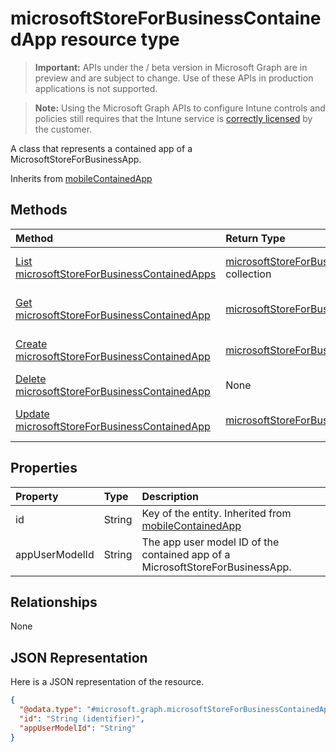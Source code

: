 ﻿# microsoftStoreForBusinessContainedApp resource type

> **Important:** APIs under the / beta version in Microsoft Graph are in preview and are subject to change. Use of these APIs in production applications is not supported.

> **Note:** Using the Microsoft Graph APIs to configure Intune controls and policies still requires that the Intune service is [correctly licensed](https://go.microsoft.com/fwlink/?linkid=839381) by the customer.

A class that represents a contained app of a MicrosoftStoreForBusinessApp.

Inherits from [mobileContainedApp](../resources/intune_apps_mobilecontainedapp.md)

## Methods
|Method|Return Type|Description|
|:---|:---|:---|
|[List microsoftStoreForBusinessContainedApps](../api/intune_apps_microsoftstoreforbusinesscontainedapp_list.md)|[microsoftStoreForBusinessContainedApp](../resources/intune_apps_microsoftstoreforbusinesscontainedapp.md) collection|List properties and relationships of the [microsoftStoreForBusinessContainedApp](../resources/intune_apps_microsoftstoreforbusinesscontainedapp.md) objects.|
|[Get microsoftStoreForBusinessContainedApp](../api/intune_apps_microsoftstoreforbusinesscontainedapp_get.md)|[microsoftStoreForBusinessContainedApp](../resources/intune_apps_microsoftstoreforbusinesscontainedapp.md)|Read properties and relationships of the [microsoftStoreForBusinessContainedApp](../resources/intune_apps_microsoftstoreforbusinesscontainedapp.md) object.|
|[Create microsoftStoreForBusinessContainedApp](../api/intune_apps_microsoftstoreforbusinesscontainedapp_create.md)|[microsoftStoreForBusinessContainedApp](../resources/intune_apps_microsoftstoreforbusinesscontainedapp.md)|Create a new [microsoftStoreForBusinessContainedApp](../resources/intune_apps_microsoftstoreforbusinesscontainedapp.md) object.|
|[Delete microsoftStoreForBusinessContainedApp](../api/intune_apps_microsoftstoreforbusinesscontainedapp_delete.md)|None|Deletes a [microsoftStoreForBusinessContainedApp](../resources/intune_apps_microsoftstoreforbusinesscontainedapp.md).|
|[Update microsoftStoreForBusinessContainedApp](../api/intune_apps_microsoftstoreforbusinesscontainedapp_update.md)|[microsoftStoreForBusinessContainedApp](../resources/intune_apps_microsoftstoreforbusinesscontainedapp.md)|Update the properties of a [microsoftStoreForBusinessContainedApp](../resources/intune_apps_microsoftstoreforbusinesscontainedapp.md) object.|

## Properties
|Property|Type|Description|
|:---|:---|:---|
|id|String|Key of the entity. Inherited from [mobileContainedApp](../resources/intune_apps_mobilecontainedapp.md)|
|appUserModelId|String|The app user model ID of the contained app of a MicrosoftStoreForBusinessApp.|

## Relationships
None
## JSON Representation
Here is a JSON representation of the resource.
<!-- {
  "blockType": "resource",
  "keyProperty": "id",
  "@odata.type": "microsoft.graph.microsoftStoreForBusinessContainedApp"
}
-->
``` json
{
  "@odata.type": "#microsoft.graph.microsoftStoreForBusinessContainedApp",
  "id": "String (identifier)",
  "appUserModelId": "String"
}
```





